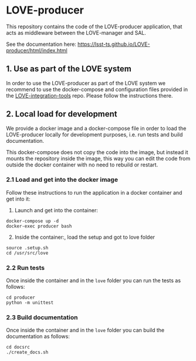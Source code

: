 # LOVE-producer

This repository contains the code of the LOVE-producer application, that acts as middleware between the LOVE-manager and SAL.

See the documentation here: https://lsst-ts.github.io/LOVE-producer/html/index.html

## 1. Use as part of the LOVE system
In order to use the LOVE-producer as part of the LOVE system we recommend to use the docker-compose and configuration files provided in the [LOVE-integration-tools](https://github.com/lsst-ts/LOVE-integration-tools) repo. Please follow the instructions there.

## 2. Local load for development
We provide a docker image and a docker-compose file in order to load the LOVE-producer locally for development purposes, i.e. run tests and build documentation.

This docker-compose does not copy the code into the image, but instead it mounts the repository inside the image, this way you can edit the code from outside the docker container with no need to rebuild or restart.

### 2.1 Load and get into the docker image
Follow these instructions to run the application in a docker container and get into it:

1. Launch and get into the container:
```
docker-compose up -d
docker-exec producer bash
```

2. Inside the container:, load the setup and got to love folder
```
source .setup.sh
cd /usr/src/love
```

### 2.2 Run tests
Once inside the container and in the `love` folder you can run the tests as follows:
```
cd producer
python -m unittest
```

### 2.3 Build documentation
Once inside the container and in the `love` folder you can build the documentation as follows:
```
cd docsrc
./create_docs.sh
```

